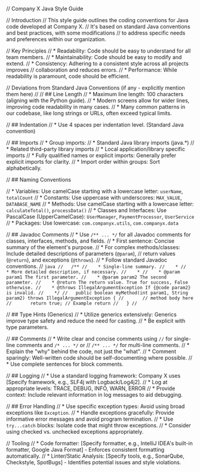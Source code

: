 // Company X Java Style Guide

// Introduction
// This style guide outlines the coding conventions for Java code developed at Company X.
// It's based on standard Java conventions and best practices, with some modifications
// to address specific needs and preferences within our organization.

// Key Principles
// * Readability: Code should be easy to understand for all team members.
// * Maintainability: Code should be easy to modify and extend.
// * Consistency: Adhering to a consistent style across all projects improves
//   collaboration and reduces errors.
// * Performance: While readability is paramount, code should be efficient.

// Deviations from Standard Java Conventions (if any - explicitly mention them here)
//
// ## Line Length
// * Maximum line length: 100 characters (aligning with the Python guide).
//     * Modern screens allow for wider lines, improving code readability in many cases.
//     * Many common patterns in our codebase, like long strings or URLs, often exceed typical limits.

// ## Indentation
// * Use 4 spaces per indentation level. (Standard Java convention)

// ## Imports
// * Group imports:
//     * Standard Java library imports (java.*)
//     * Related third-party library imports
//     * Local application/library specific imports
// * Fully qualified names or explicit imports: Generally prefer explicit imports for clarity.
// * Import order within groups: Sort alphabetically.

// ## Naming Conventions

// * Variables: Use camelCase starting with a lowercase letter: `userName`, `totalCount`
// * Constants: Use uppercase with underscores: `MAX_VALUE`, `DATABASE_NAME`
// * Methods: Use camelCase starting with a lowercase letter: `calculateTotal()`, `processData()`
// * Classes and Interfaces: Use PascalCase (UpperCamelCase): `UserManager`, `PaymentProcessor`, `UserService`
// * Packages: Use lowercase: `com.companyx.utils`, `com.companyx.data`

// ## Javadoc Comments
// * Use `/** ... */` for all Javadoc comments for classes, interfaces, methods, and fields.
// * First sentence: Concise summary of the element's purpose.
// * For complex methods/classes: Include detailed descriptions of parameters (`@param`),
//   return values (`@return`), and exceptions (`@throws`).
// * Follow standard Javadoc conventions.
//   ```java
//   /**
//    * Single-line summary.
//    *
//    * More detailed description, if necessary.
//    *
//    * @param param1 The first parameter.
//    * @param param2 The second parameter.
//    * @return The return value. True for success, False otherwise.
//    * @throws IllegalArgumentException If {@code param2} is invalid.
//    */
//   public boolean myMethod(int param1, String param2) throws IllegalArgumentException {
//       // method body here
//       return true; // Example return
//   }
//   ```

// ## Type Hints (Generics)
// * Utilize generics extensively: Generics improve type safety and reduce the need for casting.
// * Be explicit with type parameters.

// ## Comments
// * Write clear and concise comments using `//` for single-line comments and `/* ... */` or
//   `/** ... */` for multi-line comments.
// * Explain the "why" behind the code, not just the "what".
// * Comment sparingly: Well-written code should be self-documenting where possible.
// * Use complete sentences for block comments.

// ## Logging
// * Use a standard logging framework: Company X uses [Specify framework, e.g., SLF4j with Logback/Log4j2].
// * Log at appropriate levels: TRACE, DEBUG, INFO, WARN, ERROR
// * Provide context: Include relevant information in log messages to aid debugging.

// ## Error Handling
// * Use specific exception types: Avoid using broad exceptions like `Exception`.
// * Handle exceptions gracefully: Provide informative error messages and avoid program termination.
// * Use `try...catch` blocks: Isolate code that might throw exceptions.
// * Consider using checked vs. unchecked exceptions appropriately.

// Tooling
// * Code formatter: [Specify formatter, e.g., IntelliJ IDEA's built-in formatter, Google Java Format] - Enforces consistent formatting automatically.
// * Linter/Static Analysis: [Specify tools, e.g., SonarQube, Checkstyle, SpotBugs] - Identifies potential issues and style violations.
